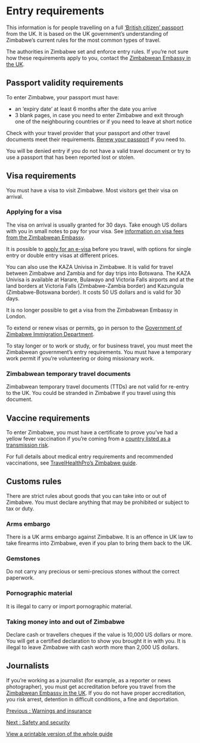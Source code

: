 # Entry requirements

This information is for people travelling on a full [‘British citizen’ passport](https://www.gov.uk/types-of-british-nationality) from the UK. It is based on the UK government’s understanding of Zimbabwe’s current rules for the most common types of travel.

The authorities in Zimbabwe set and enforce entry rules. If you’re not sure how these requirements apply to you, contact the [Zimbabwean Embassy in the UK](https://www.facebook.com/zimembassylondon/).

## Passport validity requirements

To enter Zimbabwe, your passport must have:

* an ‘expiry date’ at least 6 months after the date you arrive
* 3 blank pages, in case you need to enter Zimbabwe and exit through one of the neighbouring countries or if you need to leave at short notice

Check with your travel provider that your passport and other travel documents meet their requirements. [Renew your passport](https://www.gov.uk/renew-adult-passport/renew) if you need to.

You will be denied entry if you do not have a valid travel document or try to use a passport that has been reported lost or stolen.

## Visa requirements

You must have a visa to visit Zimbabwe. Most visitors get their visa on arrival.

### Applying for a visa

The visa on arrival is usually granted for 30 days. Take enough US dollars with you in small notes to pay for your visa. See [information on visa fees from the Zimbabwean Embassy](http://www.zimlondon.gov.zw).

It is possible to [apply for an e-visa](https://www.evisa.gov.zw/index.html) before you travel, with options for single entry or double entry visas at different prices.

You can also use the KAZA Univisa in Zimbabwe. It is valid for travel between Zimbabwe and Zambia and for day trips into Botswana. The KAZA Univisa is available at Harare, Bulawayo and Victoria Falls airports and at the land borders at Victoria Falls (Zimbabwe-Zambia border) and Kazungula (Zimbabwe-Botswana border). It costs 50 US dollars and is valid for 30 days.

It is no longer possible to get a visa from the Zimbabwean Embassy in London.

To extend or renew visas or permits, go in person to the [Government of Zimbabwe Immigration Department](http://www.zimimmigration.gov.zw/).

To stay longer or to work or study, or for business travel, you must meet the Zimbabwean government’s entry requirements. You must have a temporary work permit if you’re volunteering or doing missionary work.

### Zimbabwean temporary travel documents

Zimbabwean temporary travel documents (TTDs) are not valid for re-entry to the UK. You could be stranded in Zimbabwe if you travel using this document.

## Vaccine requirements

To enter Zimbabwe, you must have a certificate to prove you’ve had a yellow fever vaccination if you’re coming from a [country listed as a transmission risk](https://nathnacyfzone.org.uk/factsheet/65/countries-with-risk-of-yellow-fever-transmission).

For full details about medical entry requirements and recommended vaccinations, see [TravelHealthPro’s Zimbabwe guide](https://travelhealthpro.org.uk/country/248/zimbabwe#Vaccine_Recommendations).

## Customs rules

There are strict rules about goods that you can take into or out of Zimbabwe. You must declare anything that may be prohibited or subject to tax or duty.

### Arms embargo

There is a UK arms embargo against Zimbabwe. It is an offence in UK law to take firearms into Zimbabwe, even if you plan to bring them back to the UK.

### Gemstones

Do not carry any precious or semi-precious stones without the correct paperwork.

### Pornographic material

It is illegal to carry or import pornographic material.

### Taking money into and out of Zimbabwe

Declare cash or travellers cheques if the value is 10,000 US dollars or more. You will get a certified declaration to show you brought it in with you. It is illegal to leave Zimbabwe with cash worth more than 2,000 US dollars.

## Journalists

If you’re working as a journalist (for example, as a reporter or news photographer), you must get accreditation before you travel from the [Zimbabwean Embassy in the UK](https://www.facebook.com/zimembassylondon/). If you do not have proper accreditation, you risk arrest, detention in difficult conditions, a fine and deportation.

[Previous
:
Warnings and insurance](/foreign-travel-advice/zimbabwe)

[Next
:
Safety and security](/foreign-travel-advice/zimbabwe/safety-and-security)

[View a printable version of the whole guide](/foreign-travel-advice/zimbabwe/print)